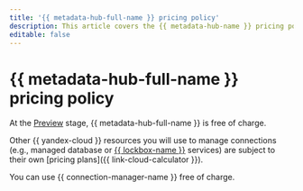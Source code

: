 ```yaml
---
title: '{{ metadata-hub-full-name }} pricing policy'
description: This article covers the {{ metadata-hub-name }} pricing policy.
editable: false
---
```


# {{ metadata-hub-full-name }} pricing policy

At the [Preview](../overview/concepts/launch-stages.md) stage, {{ metadata-hub-full-name }} is free of charge.

Other {{ yandex-cloud }} resources you will use to manage connections (e.g., managed database or [{{ lockbox-name }}](../lockbox/pricing.md) services) are subject to their own [pricing plans]({{ link-cloud-calculator }}).

You can use {{ connection-manager-name }} free of charge.
